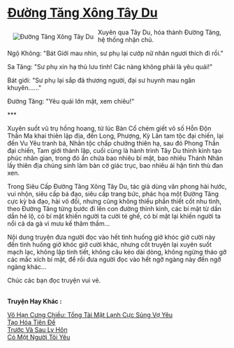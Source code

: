 <a href="https://utruyen.com/duong-tang-xong-tay-du/16929/" title="Đường Tăng Xông Tây Du"><h1>Đường Tăng Xông Tây Du</h1></a><div style="display:table"><img align="right" style="float: left; padding: 10px;" src="https://utruyen.com/images/story/200x260/duong-tang-xong-tay-du.jpg" alt="Đường Tăng Xông Tây Du">Xuyên qua Tây Du, hóa thành Đường Tăng, hệ thống nhận chủ.<p></p>Ngộ Không: "Bát Giới mau nhìn, sư phụ lại cướp nữ nhân ngươi thích đi rồi."<p></p>Sa Tăng: "Sư phụ xin hạ thủ lưu tình! Các nàng không phải là yêu quái!"<p></p>Bát giới: "Sư phụ lại sắp đả thương người, đại sư huynh mau ngăn khuyên......"<p></p>Đường Tăng: "Yêu quái lớn mật, xem chiêu!"<p></p>***<p></p>Xuyên suốt vũ trụ hồng hoang, từ lúc Bàn Cổ chém giết vô số Hỗn Độn Thần Ma khai thiên lập địa, đến Long, Phượng, Kỳ Lân tam tộc đại chiến, lại đến Vu Yêu tranh bá, Nhân tộc chấp chưởng thiên hạ, sau đó Phong Thần đại chiến, Tam giới thành lập, cuối cùng là hành trình Tây Du thỉnh kinh tạo phúc nhân gian, trong đó ẩn chứa bao nhiêu bí mật, bao nhiêu Thánh Nhân lấy thiên địa chúng sinh làm bàn cờ giác trục, bao nhiêu ái hận tình thù đan xen.<p></p>Trong Siêu Cấp Đường Tăng Xông Tây Du, tác giả dùng văn phong hài hước, vui nhộn, siêu cấp bá đạo, siêu cấp trang bức, phác họa một Đường Tăng cực kỳ bá đạo, hài vô đối, nhưng cũng không thiếu phần thiết cốt nhu tình, theo Đường Tăng từng bước đi lên con đường thỉnh kinh, các bí mật từ dần dần hé lộ, có bí mật khiến người ta cười té ghế, có bí mật lại khiến người ta nổi cả da gà vì mưu kế thâm thầm…<p></p>Nội dung truyện đưa người đọc vào hết tình huống giở khóc giở cười này đến tình huống giở khóc giở cười khác, nhưng cốt truyện lại xuyên suốt mạch lạc, không lặp tình tiết, không câu kéo dài dòng, không ngừng tháo gỡ các mắc xích bí mật, để rồi đưa người đọc vào hết ngỡ ngàng này đến ngỡ ngàng khác…<p></p>Chúc các bạn đọc truyện vui vẻ.</div><p><br><b>Truyện Hay Khác :</b></p><a href="https://utruyen.com/vo-han-cung-chieu-tong-tai-mat-lanh-cuc-sung-vo-yeu/14719/" alt="Vô Hạn Cưng Chiều: Tổng Tài Mặt Lạnh Cực Sủng Vợ Yêu">Vô Hạn Cưng Chiều: Tổng Tài Mặt Lạnh Cực Sủng Vợ Yêu</a><br/><a href="https://github.com/quanluxury/truyenhot/tree/master/truyenhay/17011/" alt="Tạo Hóa Tiên Đế">Tạo Hóa Tiên Đế</a><br/><a href="https://dammy2019.blogspot.com/2019/11/truoc-va-sau-ly-hon.html" alt="Trước Và Sau Ly Hôn">Trước Và Sau Ly Hôn</a><br/><a href="https://www.wattpad.com/story/205467004-c%C3%B3-m%E1%BB%99t-ng%C6%B0%E1%BB%9Di-t%C3%B4i-y%C3%AAu" alt="Có Một Người Tôi Yêu">Có Một Người Tôi Yêu</a><br/>